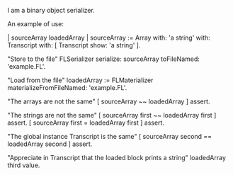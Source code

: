 I am a binary object serializer.

An example of use:

| sourceArray loadedArray |
sourceArray := 
	Array 
		with: 'a string' 
		with: Transcript
		with: [ Transcript show: 'a string' ].

"Store to the file"
FLSerializer serialize: sourceArray toFileNamed: 'example.FL'. 

"Load from the file"
loadedArray := FLMaterializer materializeFromFileNamed: 'example.FL'. 

"The arrays are not the same"
[ sourceArray ~~ loadedArray ] assert.

"The strings are not the same"
[ sourceArray first ~~ loadedArray first ] assert.
[ sourceArray first = loadedArray first ] assert.

"The global instance Transcript is the same"
[ sourceArray second == loadedArray second ] assert.

"Appreciate in Transcript that the loaded block prints a string"
loadedArray third value.
